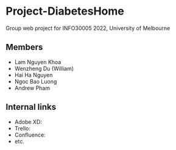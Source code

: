 # Project-DiabetesHome

Group web project for INFO30005 2022, University of Melbourne

## Members

- Lam Nguyen Khoa
- Wenzheng Du (William)
- Hai Ha Nguyen
- Ngoc Bao Luong
- Andrew Pham

## Internal links

- Adobe XD:
- Trello:
- Confluence:
- etc.
